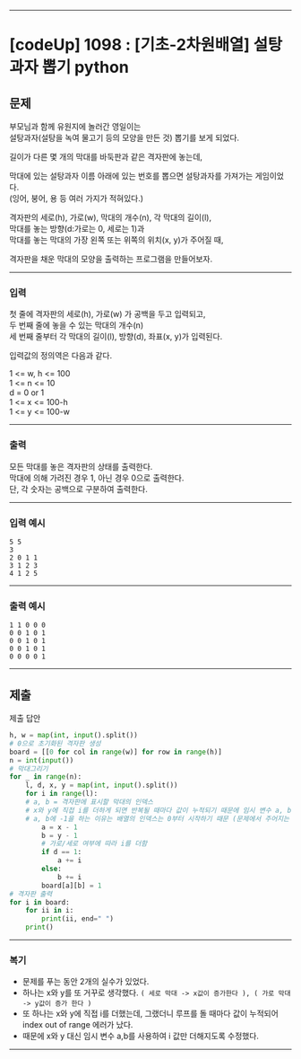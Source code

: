 
---

# [codeUp] 1098 : [기초-2차원배열] 설탕과자 뽑기 python


## 문제
부모님과 함께 유원지에 놀러간 영일이는      
설탕과자(설탕을 녹여 물고기 등의 모양을 만든 것) 뽑기를 보게 되었다.

길이가 다른 몇 개의 막대를 바둑판과 같은 격자판에 놓는데,       

막대에 있는 설탕과자 이름 아래에 있는 번호를 뽑으면 설탕과자를 가져가는 게임이었다.     
(잉어, 붕어, 용 등 여러 가지가 적혀있다.)

격자판의 세로(h), 가로(w), 막대의 개수(n), 각 막대의 길이(l),       
막대를 놓는 방향(d:가로는 0, 세로는 1)과        
막대를 놓는 막대의 가장 왼쪽 또는 위쪽의 위치(x, y)가 주어질 때,        

격자판을 채운 막대의 모양을 출력하는 프로그램을 만들어보자.

---
### 입력 

첫 줄에 격자판의 세로(h), 가로(w) 가 공백을 두고 입력되고,      
두 번째 줄에 놓을 수 있는 막대의 개수(n)        
세 번째 줄부터 각 막대의 길이(l), 방향(d), 좌표(x, y)가 입력된다.       

입력값의 정의역은 다음과 같다.

1 <= w, h <= 100        
1 <= n <= 10    
d = 0 or 1  
1 <= x <= 100-h     
1 <= y <= 100-w     


---
### 출력   

모든 막대를 놓은 격자판의 상태를 출력한다.      
막대에 의해 가려진 경우 1, 아닌 경우 0으로 출력한다.        
단, 각 숫자는 공백으로 구분하여 출력한다.


---
### 입력 예시
```
5 5
3
2 0 1 1
3 1 2 3
4 1 2 5
```
---
### 출력 예시
```
1 1 0 0 0
0 0 1 0 1
0 0 1 0 1
0 0 1 0 1
0 0 0 0 1
```
---
제출
---
제출 답안
```python
h, w = map(int, input().split())
# 0으로 초기화된 격자판 생성
board = [[0 for col in range(w)] for row in range(h)]
n = int(input())
# 막대그리기
for _ in range(n):
    l, d, x, y = map(int, input().split())
    for i in range(l):
    # a, b = 격자판에 표시할 막대의 인덱스
    # x와 y에 직접 i를 더하게 되면 반복될 때마다 값이 누적되기 때문에 임시 변수 a, b 사용
    # a, b에 -1을 하는 이유는 배열의 인덱스는 0부터 시작하기 때문 (문제에서 주어지는 값은 좌표값이기 때문에 1부터 시작)
        a = x - 1
        b = y - 1
        # 가로/세로 여부에 따라 i를 더함
        if d == 1:
            a += i
        else:
            b += i
        board[a][b] = 1
# 격자판 출력
for i in board:
    for ii in i:
        print(ii, end=" ")
    print()
```



---
### 복기
* 문제를 푸는 동안 2개의 실수가 있었다.
* 하나는 x와 y를 또 거꾸로 생각했다. `( 세로 막대 -> x값이 증가한다 ), ( 가로 막대 -> y값이 증가 한다 )`
* 또 하나는 x와 y에 직접 i를 더했는데, 그랬더니 루프를 돌 때마다 값이 누적되어 index out of range 에러가 났다.
* 때문에 x와 y 대신 임시 변수 a,b를 사용하여 i 값만 더해지도록 수정했다.
---
